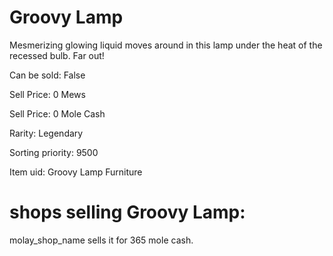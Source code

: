 # Groovy Lamp

Mesmerizing glowing liquid moves around in this lamp under the heat of the recessed bulb. Far out!

Can be sold: False

Sell Price: 0 Mews

Sell Price: 0 Mole Cash

Rarity: Legendary

Sorting priority: 9500

Item uid: Groovy Lamp Furniture

# shops selling Groovy Lamp:

molay_shop_name sells it for 365 mole cash.